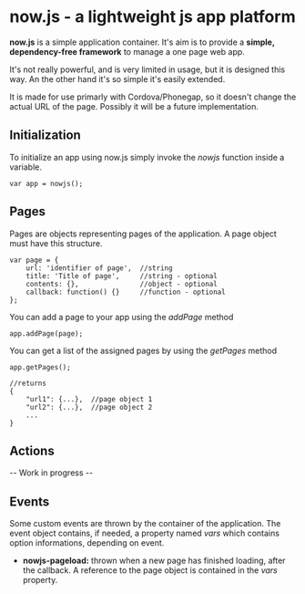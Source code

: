 now.js - a lightweight js app platform
=====

**now.js** is a simple application container. It's aim is to provide a **simple, dependency-free framework** to manage a one page web app.

It's not really powerful, and is very limited in usage, but it is designed this way. An the other hand it's so simple it's easily extended.

It is made for use primarly with Cordova/Phonegap, so it doesn't change the actual URL of the page. Possibly it will be a future implementation.

## Initialization ##
To initialize an app using now.js simply invoke the *nowjs* function inside a variable.

	var app = nowjs();

## Pages ##
Pages are objects representing pages of the application. A page object must have this structure.

   	var page = {
		url: 'identifier of page', 	//string
		title: 'Title of page', 	//string - optional
		contents: {},				//object - optional
		callback: function() {}		//function - optional
	};

You can add a page to your app using the *addPage* method
	
	app.addPage(page);

You can get a list of the assigned pages by using the *getPages* method

	app.getPages();

	//returns
	{
		"url1": {...}, 	//page object 1
		"url2": {...}, 	//page object 2
		...
	}
	


## Actions ##

-- Work in progress --

## Events ##
Some custom events are thrown by the container of the application. The event object contains, if needed, a property named *vars* which contains option informations, depending on event.

* **nowjs-pageload:** thrown when a new page has finished loading, after the callback. A reference to the page object is contained in the *vars* property.
